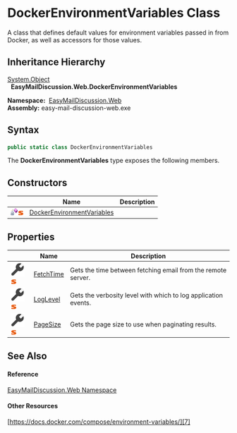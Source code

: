DockerEnvironmentVariables Class
================================
A class that defines default values for environment variables passed in from Docker, as well as accessors for those values.


Inheritance Hierarchy
---------------------
[System.Object][1]  
  **EasyMailDiscussion.Web.DockerEnvironmentVariables**  

  **Namespace:**  [EasyMailDiscussion.Web][2]  
  **Assembly:** easy-mail-discussion-web.exe

Syntax
------

```csharp
public static class DockerEnvironmentVariables
```

The **DockerEnvironmentVariables** type exposes the following members.


Constructors
------------

|                                   | Name                            | Description |
| --------------------------------- | ------------------------------- | ----------- |
| ![Private method]![Static member] | [DockerEnvironmentVariables][3] |             |


Properties
----------

|                                    | Name           | Description                                                    |
| ---------------------------------- | -------------- | -------------------------------------------------------------- |
| ![Public property]![Static member] | [FetchTime][4] | Gets the time between fetching email from the remote server.   |
| ![Public property]![Static member] | [LogLevel][5]  | Gets the verbosity level with which to log application events. |
| ![Public property]![Static member] | [PageSize][6]  | Gets the page size to use when paginating results.             |


See Also
--------

#### Reference
[EasyMailDiscussion.Web Namespace][2]  

#### Other Resources
[https://docs.docker.com/compose/environment-variables/][7]  

[1]: https://docs.microsoft.com/dotnet/api/system.object
[2]: ../README.md
[3]: _cctor.md
[4]: FetchTime.md
[5]: LogLevel.md
[6]: PageSize.md
[7]: https://docs.docker.com/compose/environment-variables/
[Private method]: ../../icons/privmethod.gif "Private method"
[Static member]: ../../icons/static.gif "Static member"
[Public property]: ../../icons/pubproperty.svg "Public property"